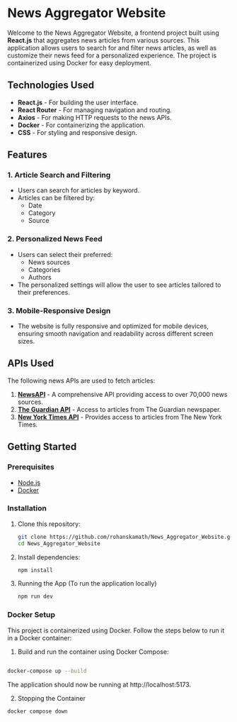 # News Aggregator Website

Welcome to the News Aggregator Website, a frontend project built using **React.js** that aggregates news articles from various sources. This application allows users to search for and filter news articles, as well as customize their news feed for a personalized experience. The project is containerized using Docker for easy deployment.

## Technologies Used

- **React.js** - For building the user interface.
- **React Router** - For managing navigation and routing.
- **Axios** - For making HTTP requests to the news APIs.
- **Docker** - For containerizing the application.
- **CSS** - For styling and responsive design.

## Features

### 1. Article Search and Filtering
- Users can search for articles by keyword.
- Articles can be filtered by:
  - Date
  - Category
  - Source

### 2. Personalized News Feed
- Users can select their preferred:
  - News sources
  - Categories
  - Authors
- The personalized settings will allow the user to see articles tailored to their preferences.

### 3. Mobile-Responsive Design
- The website is fully responsive and optimized for mobile devices, ensuring smooth navigation and readability across different screen sizes.

## APIs Used

The following news APIs are used to fetch articles:
1. **[NewsAPI](https://newsapi.org/)** - A comprehensive API providing access to over 70,000 news sources.
2. **[The Guardian API](https://open-platform.theguardian.com/)** - Access to articles from The Guardian newspaper.
3. **[New York Times API](https://developer.nytimes.com/apis)** - Provides access to articles from The New York Times.

## Getting Started

### Prerequisites

- [Node.js](https://nodejs.org/)
- [Docker](https://www.docker.com/)

### Installation

1. Clone this repository:

   ```bash
   git clone https://github.com/rohanskamath/News_Aggregator_Website.git
   cd News_Aggregator_Website
   ```
2. Install dependencies:
   ```bash
   npm install
   ```
3. Running the App (To run the application locally)
   ```bash
   npm run dev
   ```

### Docker Setup

This project is containerized using Docker. Follow the steps below to run it in a Docker container:

1. Build and run the container using Docker Compose:
```bash

docker-compose up --build
```
The application should now be running at http://localhost:5173.

2. Stopping the Container
```bash
docker compose down
```
